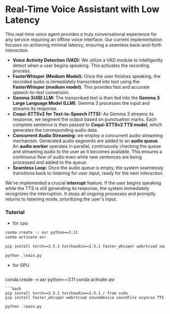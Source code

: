 # Real-Time Voice Assistant with Low Latency

This real-time voice agent provides a truly conversational experience for any service requiring an offline voice interface. Our current implementation focuses on achieving minimal latency, ensuring a seamless back-and-forth interaction.

* **Voice Activity Detection (VAD):** We utilize a VAD module to intelligently detect when a user begins speaking. This activates the recording process.
* **FasterWhisper (Medium Model):** Once the user finishes speaking, the recorded audio is immediately transcribed into text using the **FasterWhisper (medium model)**. This provides fast and accurate speech-to-text conversion.
* **Gemma 3(4B) LLM:** The transcribed text is then fed into the **Gemma 3 Large Language Model (LLM)**. Gemma 3 processes the input and streams its response.
* **Coqui-XTTSv2 for Text-to-Speech (TTS):** As Gemma 3 streams its response, we segment the output based on punctuation marks. Each complete sentence is then passed to  **Coqui-XTTSv2 TTS model**, which generates the corresponding audio data.
* **Concurrent Audio Streaming:** we employ a concurrent audio streaming mechanism. Generated audio segments are added to an **audio queue**. An **audio worker** operates in parallel, continuously checking the queue and streaming audio to the user as it becomes available. This ensures a continuous flow of audio even while new sentences are being processed and added to the queue.
* **Seamless Loop:** Once the audio queue is empty, the system seamlessly transitions back to listening for user input, ready for the next interaction.

We've implemented a crucial **interrupt** feature. If the user begins speaking while the TTS is still generating its response, the system immediately recognizes the interruption. It stops all ongoing processes and promptly returns to listening mode, prioritizing the user's input.



### Tutorial 
- for cpu
```bash
conda create -n asr python==3.11 
conda activate asr
```
```bash
pip install torch==2.5.1 torchaudio==2.5.1 faster_whisper webrtcvad sounddevice soundfile asyncio TTS
```
```bash
python .\main.py
```
- for GPU
  ```bash
conda create -n asr python==3.11 
conda activate asr
```
```bash
pip install torch==2.5.1 torchaudio==2.5.1 / from cuda
pip install faster_whisper webrtcvad sounddevice soundfile asyncio TTS
```
```bash
python .\main.py

```
